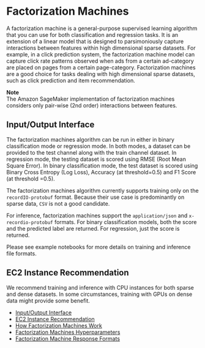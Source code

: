 # Factorization Machines<a name="fact-machines"></a>

A factorization machine is a general\-purpose supervised learning algorithm that you can use for both classification and regression tasks\. It is an extension of a linear model that is designed to parsimoniously capture interactions between features within high dimensional sparse datasets\. For example, in a click prediction system, the factorization machine model can capture click rate patterns observed when ads from a certain ad\-category are placed on pages from a certain page\-category\. Factorization machines are a good choice for tasks dealing with high dimensional sparse datasets, such as click prediction and item recommendation\.

**Note**  
The Amazon SageMaker implementation of factorization machines considers only pair\-wise \(2nd order\) interactions between features\.

## Input/Output Interface<a name="fm-inputoutput"></a>

The factorization machines algorithm can be run in either in binary classification mode or regression mode\. In both modes, a dataset can be provided to the test channel along with the train channel dataset\. In regression mode, the testing dataset is scored using RMSE \(Root Mean Square Error\)\. In binary classification mode, the test dataset is scored using Binary Cross Entropy \(Log Loss\), Accuracy \(at threshold=0\.5\) and F1 Score \(at threshold =0\.5\)\.

The factorization machines algorithm currently supports training only on the `recordIO-protobuf` format\. Because their use case is predominantly on sparse data, `CSV` is not a good candidate\.

For inference, factorization machines support the `application/json` and `x-recordio-protobuf` formats\. For binary classification models, both the score and the predicted label are returned\. For regression, just the score is returned\.

Please see example notebooks for more details on training and inference file formats\.

## EC2 Instance Recommendation<a name="fm-instances"></a>

We recommend training and inference with CPU instances for both sparse and dense datasets\. In some circumstances, training with GPUs on dense data might provide some benefit\.


+ [Input/Output Interface](#fm-inputoutput)
+ [EC2 Instance Recommendation](#fm-instances)
+ [How Factorization Machines Work](fact-machines-howitworks.md)
+ [Factorization Machines Hyperparameters](fact-machines-hyperparameters.md)
+ [Factorization Machine Response Formats](fm-in-formats.md)
